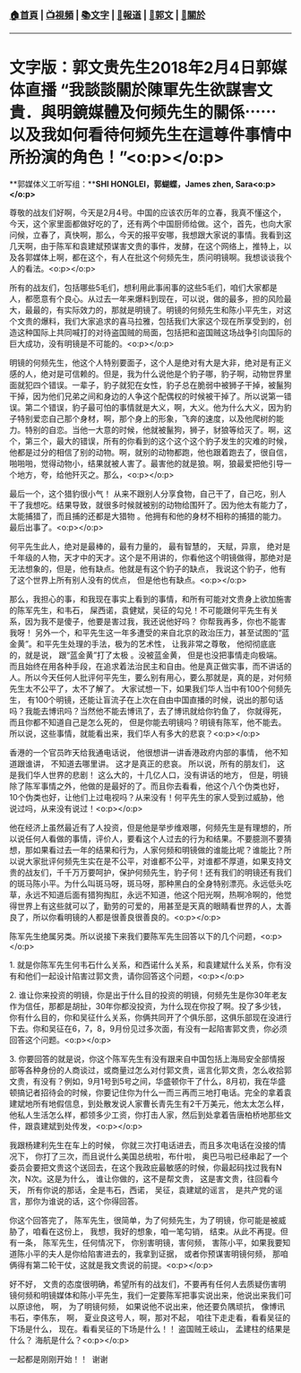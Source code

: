 ###  [:house:首頁](https://github.com/ourhimalayas/home) | [:tv:視頻](https://github.com/ourhimalayas/videos) | [:books:文字](https://github.com/ourhimalayas/txt) | [:newspaper:報道](https://github.com/ourhimalayas/news) | [:eagle:郭文](https://github.com/ourhimalayas/guomedia) | [:pray:關於](https://github.com/ourhimalayas/home/tree/master/about)
---
# **文字版：郭文贵先生****2018年2月4日郭媒体直播 “我談談關於陳軍先生欲謀害文貴．與明鏡媒體及何频先生的關係****⋯⋯****以及我如何看待何频先生在這尊件事情中所扮演的角色！”****<o:p></o:p>**



**郭媒体义工听写组：****SHI HONGLEI，郭蝴蝶，James zhen, Sara<o:p></o:p>**



尊敬的战友们好啊，今天是2月4号。中国的应该农历年的立春，我真不懂这个，今天，这个家里面都做好吃的了，还有两个中国厨师给做。这个，首先，也向大家问候，立春了，真快啊，那么，今天的报平安哪，我想跟大家说的事情。我看到这几天啊，由于陈军和袁建斌预谋害文贵的事件，发酵，在这个网络上，推特上，以及各郭媒体上啊，都在这个，有人在批这个何频先生，质问明镜啊。我想谈谈我个人的看法。<o:p></o:p>



所有的战友们，包括哪些5毛们，想利用此事闹事的这些5毛们，咱们大家都是人，都愿意有个良心。从过去一年来爆料到现在，可以说，做的最多，担的风险最大，最最的，有实际效力的，那就是明镜了。明镜的何频先生和陈小平先生，对这个文贵的爆料，我们大家追求的喜马拉雅，包括我们大家这个现在所享受到的，创造这种国际上共同喊打的对待盗国贼的局面，包括把和盗国贼这场战争引向国际的巨大成功，没有明镜是不可能的。<o:p></o:p>



明镜的何频先生，他这个人特别要面子，这个人是绝对有大是大非，绝对是有正义感的人，绝对是可信赖的。但是，我为什么说他是个豹子哪，豹子啊，动物世界里面就犯四个错误。一辈子，豹子就犯在女性，豹子总在脆弱中被狮子干掉，被鬣狗干掉，因为他们兄弟之间和身边的人争这个配偶权的时候被干掉了。所以说第一错误。第二个错误，豹子最可怕的事情就是大义，啊，大义。他为什么大义，因为豹子特别爱恋自己那个身材，啊，那个身上的形象，飞奔的速度，以及他爬树的能力。特别的自恋。当他一大意的时候，他就被鬣狗，狮子，豺狼等给灭了。啊，这个，第三个，最大的错误，所有的你看到的这个这个这个豹子发生的灾难的时候，他都是过分的相信了别的动物。啊，就别的动物都跑，他也跟着跑去了，很自信，啪啪啪，觉得动物小，结果就被人害了。最害他的就是狼。啊，狼最爱把他引导一个地方，夸，给他歼灭之。那么，<o:p></o:p>



最后一个，这个猎豹很小气！ 从来不跟别人分享食物，自己干了，自己吃，别人干了我想吃。结果导致，就很多时候就被别的动物给围歼了。因为他太有能力了，太能捕猎了，而且捕的还都是大猎物 。他拥有和他的身材不相称的捕猎的能力。 最后出事了。<o:p></o:p>

何平先生此人，绝对是最棒的，最有力量的， 最有智慧的， 天赋，异禀， 绝对是千年级的人物，天才中的天才。这个是不用讲的，你看他这个明镜做得，那绝对是无法想象的，但是，他有缺点。他就是有这个豹子的缺点， 我说这个豹子，他有了这个世界上所有别人没有的优点， 但是他也有缺点。<o:p></o:p>



那么，我担心的事，和我现在事实上看到的事情，和所有可能对文贵身上欲加施害的陈军先生，和韦石， 屎西诺，袁健斌，吴征的勾兑！不可能跟何平先生有关系，因为我不是傻子，他要是害过我，我还说他好吗？ 你帮我再多，你也不能害我呀！ 另外一个，和平先生这一年多遭受的来自北京的政治压力，甚至试图的“蓝金黄”。和平先生处理的手法，极为的艺术性， 让我非常之尊敬， 他彻彻底底的，就是说， 跟“蓝金黄”打了太极 。没被蓝金黄， 但是也没把事情走向极端。 而且始终在用各种手段，在追求着法治民主和自由。他是真正做实事，而不讲话的人。所以今天任何人批评何平先生，要么别有用心，要么那就是，真的是，对何频先生太不公平了，太不了解了。 大家试想一下，如果我们华人当中有100个何频先生， 有100个明镜，还能让盲流子在上次在自由中国直播的时候，说出的那句话吗？我能去博讯吗？当然他不能去博讯了，去了博讯就给你钓鱼了， 你就得死，而且你都不知道自己是怎么死的， 但是你能去明镜吗？明镜有陈军，他不能去。所以说，这些事情，就能看出来，我们华人有多大的悲哀？<o:p></o:p>



香港的一个官员昨天给我通电话说， 他很想讲一讲香港政府内部的事情， 他不知道跟谁讲， 不知道去哪里讲。 这才是真正的悲哀。 所以说，所有的朋友们， 这是我们华人世界的悲剧！ 这么大的，十几亿人口，没有讲话的地方， 但是，明镜除了陈军事情之外，他做的是最好的了。而且你去看看，他这个八个伪类也好，10个伪类也好，让他们上过电视吗？从来没有！何平先生的家人受到过威胁，他说过吗，从来没有说过！<o:p></o:p>



他在经济上虽然最近有了人投资，但是他是举步维艰哪，何频先生是有理想的，所以说任何人看做的事情，评价人，要看这个人过去的行为和结果。不要臆测不要猜想，那如果看过去一年的结果和行为，人家何频和明镜做的谁能比呢？谁能比？所以说大家批评何频先生实在是不公平，对谁都不公平，对谁都不厚道，如果支持文贵的战友们，千千万万要呵护，保护何频先生，豹子何！还有我们的明镜还有我们的斑马陈小平。为什么叫斑马呀，斑马呀，那种黑白的全身特别漂亮。永远低头吃草，永远不知道后面有猎狗掏肛，永远不知道，他这个阳光啊，热啊冷啊的，他觉得世界上有这些就可以了，勤劳的可爱的，用甚至是天真的眼睛看世界的人，太善良了，所以你看明镜的人都是很善良很善良的。<o:p></o:p>



陈军先生绝属另类。所以说接下来我们要陈军先生回答以下的几个问题，<o:p></o:p>



1. 就是你陈军先生何韦石什么关系，和西诺什么关系，和袁建斌什么关系，你有没有和他们一起设计陷害过郭文贵，请你回答这个问题，<o:p></o:p>



2. 谁让你来投资的明镜，你是出于什么目的投资的明镜，何频先生是你30年老友作为信任，那都是胡扯，30年你都没投资，为什么现在你投了啊。投了多少钱，你有什么目的，你和吴征什么关系，你俩共同开了个俱乐部，这俱乐部现在没进行下去。你和吴征在6，7，8，9月份见过多次面，有没有一起陷害郭文贵，你必须回答这个问题。<o:p></o:p>



3. 你要回答的就是说，你这个陈军先生有没有跟来自中国包括上海局安全部情报部等各种身份的人商谈过，或商量过怎么对付郭文贵，谣言化郭文贵，怎么收拾郭文贵，有没有？例如，9月1号到5号之间，华盛顿你干了什么，8月初，我在华盛顿搞记者招待会的时候，你要记住你为什么一而三再而三地打电话。完全的拿着袁建斌地所有地假信息，到处散发说人家曹长青先生有2千万美元，他太太怎么样，他私人生活怎么样，都领多少工资，你打击人家，然后到处拿着告唐柏桥地那些文件，跟袁建斌到处传发，<o:p></o:p>



我跟杨建利先生在车上的时候， 你就三次打电话进去，而且多次电话在没接的情况下， 你打了三次，而且说什么美国总统啦，布什啦， 奥巴马啦已经串起了一个委员会要把文贵这个送回去，在这个我政庇最敏感的时候，你最起码找过我有N次，N次。这是为什么， 谁让你做的，这不是帮文贵， 这是害文贵，往回看今天， 所有你说的那话，全是韦石，西诺， 吴征，袁建斌的谣言， 是共产党的谣言，那你为谁说的话，这个你得回答。



你这个回答完了， 陈军先生，很简单，为了何频先生，为了明镜，你可能是被威胁了，咱看在这份上， 我想，我好的想象，咱一笔勾销， 结束。从此不再提。但有一条， 陈军先生，任何情况下， 你别害明镜，害何频， 害陈小平，如果我要知道陈小平的夫人是你给陷害进去的，我拿到证据， 或者你预谋害明镜何频， 那咱俩得有第二轮干仗，这就是我文贵说的前提。<o:p></o:p>



好不好， 文贵的态度很明确，希望所有的战友们，不要再有任何人去质疑伤害明镜何频和明镜媒体和陈小平先生，我们一定要陈军把事实说出来，他说出来我们可以原谅他， 啊， 为了明镜何频， 如果说他不说出来，他还要负隅顽抗， 像博讯韦石，李伟东， 啊， 夏业良这号人，啊，那对不起， 咱往下走走看，看看吴征的下场是什么， 现在。看看吴征的下场是什么！！ 盗国贼王岐山， 孟建柱的结果是什么？ 海航是什么？<o:p></o:p>



一起都是刚刚开始！！  谢谢
<u></u><sub></sub><sup></sup><strike></strike>